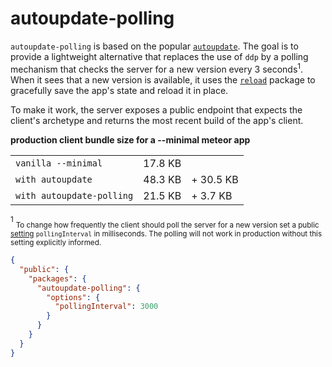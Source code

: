 # autoupdate-polling

`autoupdate-polling` is based on the popular [`autoupdate`](https://github.com/meteor/meteor/tree/master/packages/autoupdate). 
The goal is to provide a lightweight alternative that replaces the use of `ddp` 
by a polling mechanism that checks the server for a new version every 3 seconds<sup>1</sup>.
When it sees that a new version is available, it uses the [`reload`](https://atmospherejs.com/meteor/reload) 
package to gracefully save the app's state and reload it in place.

To make it work, the server exposes a public endpoint that expects 
the client's archetype and returns the most recent build of the app's client.

**production client bundle size for a --minimal meteor app**

|   |   |   |
|---|---|---|
| `vanilla --minimal`  | 17.8 KB |
| `with autoupdate`  | 48.3 KB | + 30.5 KB
| `with autoupdate-polling`  | 21.5 KB | + 3.7 KB

<sup>1</sup>
<sub>To change how frequently the client should poll the server for a new 
version set a public [setting](https://docs.meteor.com/api/core.html#Meteor-settings) `pollingInterval` in milliseconds. 
The polling will not work in production without this setting explicitly 
informed.</sub>
```json
{
  "public": {
    "packages": {
      "autoupdate-polling": {
        "options": {
          "pollingInterval": 3000
        }
      }
    }
  }
}
```
